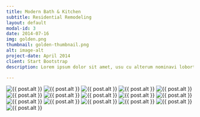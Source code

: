 ```yaml
---
title: Modern Bath & Kitchen
subtitle: Residential Remodeling
layout: default
modal-id: 3
date: 2014-07-16
img: golden.png
thumbnail: golden-thumbnail.png
alt: image-alt
project-date: April 2014
client: Start Bootstrap
description: Lorem ipsum dolor sit amet, usu cu alterum nominavi lobortis. At duo novum diceret. Tantas apeirian vix et, usu sanctus postulant inciderint ut, populo diceret necessitatibus in vim. Cu eum dicam feugiat noluisse.

---
```


<img src="img/portfolio/modern-bath-kitchen/1.png" class="img-responsive img-centered" alt="{{ post.alt }}">
<img src="img/portfolio/modern-bath-kitchen/2.png" class="img-responsive img-centered" alt="{{ post.alt }}">
<img src="img/portfolio/modern-bath-kitchen/3.png" class="img-responsive img-centered" alt="{{ post.alt }}">
<img src="img/portfolio/modern-bath-kitchen/6.png" class="img-responsive img-centered" alt="{{ post.alt }}">
<img src="img/portfolio/modern-bath-kitchen/7.png" class="img-responsive img-centered" alt="{{ post.alt }}">
<img src="img/portfolio/modern-bath-kitchen/8.png" class="img-responsive img-centered" alt="{{ post.alt }}">
<img src="img/portfolio/modern-bath-kitchen/9.png" class="img-responsive img-centered" alt="{{ post.alt }}">
<img src="img/portfolio/modern-bath-kitchen/4.png" class="img-responsive img-centered" alt="{{ post.alt }}">
<img src="img/portfolio/modern-bath-kitchen/5.png" class="img-responsive img-centered" alt="{{ post.alt }}">
<img src="img/portfolio/modern-bath-kitchen/10.png" class="img-responsive img-centered" alt="{{ post.alt }}">
<img src="img/portfolio/modern-bath-kitchen/11.png" class="img-responsive img-centered" alt="{{ post.alt }}">
<img src="img/portfolio/modern-bath-kitchen/12.png" class="img-responsive img-centered" alt="{{ post.alt }}">
<img src="img/portfolio/modern-bath-kitchen/13.png" class="img-responsive img-centered" alt="{{ post.alt }}">
<img src="img/portfolio/modern-bath-kitchen/14.png" class="img-responsive img-centered" alt="{{ post.alt }}">
<img src="img/portfolio/modern-bath-kitchen/15.png" class="img-responsive img-centered" alt="{{ post.alt }}">
<img src="img/portfolio/modern-bath-kitchen/16.png" class="img-responsive img-centered" alt="{{ post.alt }}">